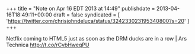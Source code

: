+++
title = "Note on Apr 16 EDT 2013 at 14:49"
publishdate = 2013-04-16T18:49:11+00:00
draft = false
syndicated = [ 'https://twitter.com/chrisjohndeluca/status/324233023195340800?s=20' ]
+++

Netflix coming to HTML5 just as soon as the DRM ducks are in a row | Ars Technica http://t.co/rCvbHweqPU
